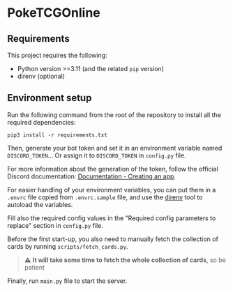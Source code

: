 # PokeTCGOnline

## Requirements

This project requires the following:

- Python version >=3.11 (and the related ```pip``` version)
- direnv (optional)

## Environment setup

Run the following command from the root of the repository to install all the required dependencies:

```commandline
pip3 install -r requirements.txt
```

Then, generate your bot token and set it in an environment variable named ```DISCORD_TOKEN```... Or assign it to ```DISCORD_TOKEN``` in `config.py` file.

For more information about the generation of the token, follow the official Discord documentation: [Documentation - Creating an app](https://discord.com/developers/docs/getting-started#creating-an-app).

For easier handling of your environment variables, you can put them in a ```.envrc``` file copied from ```.envrc.sample``` file, and use the [direnv](https://direnv.net) tool to autoload the variables.

Fill also the required config values in the "Required config parameters to replace" section in `config.py` file.

Before the first start-up, you also need to manually fetch the collection of cards by running `scripts/fetch_cards.py`.

> :warning: **It will take some time to fetch the whole collection of cards**, so be patient

Finally, run ```main.py``` file to start the server.